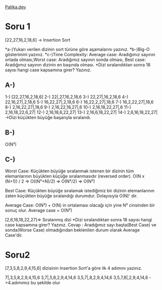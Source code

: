 [Patika.dev](https://app.patika.dev)

# Soru 1
[22,27,16,2,18,6] -> Insertion Sort

*a-)Yukarı verilen dizinin sort türüne göre aşamalarını yazınız.
*b-)Big-O gösterimini yazınız.
*c-)Time Complexity: Average case: Aradığımız sayının ortada olması,Worst case: Aradığımız sayının sonda olması, Best case: Aradığımız sayının dizinin en başında olması.
*Dizi sıralandıktan sonra 18 sayısı hangi case kapsamına girer? Yazınız.

## A-)

1-) [22,27,16,2,18,6]
2-) 22|,27,16,2,18,6
3-) 22,27|,16,2,18,6
4-) 22,16,27|,2,18,6
5-) 16,22,27|,2,18,6
6-) 16,22,2,27|,18,6
7-) 16,2,22,27|,18,6
8-) 2,16,22,27|,18,6
9-) 2,16,22,18,27|,6
10-) 2,16,18,22,27|,6
11-) 2,16,18,22,6,27|
12-) 2,16,18,6,22,27|
13-) 2,16,6,18,22,27|
14-) 2,6,16,18,22,27| ->Dizi küçükten büyüğe başarıyla sıralandı.

## B-)
O(N²)

## C-)
Worst Case:
Küçükten büyüğe sıralanmak istenen bir dizinin tüm elemanlarının büyükten küçüğe sıralanmasıdır (reversed order).
O(N x (N+1)) / 2 => O((N²+N)/2) => O(N²/2) => O(N²)

Best Case:
Küçükten büyüğe sıralamak istediğimiz bir dizinin elemanlarının zaten küçükten büyüğe sıralandığı durumdur.
Dolayısıyla O(N)' dir.

Average Case:
O(N²) + O(N) in ortalaması olacağı için yine N² cinsinden bir sonuç olur. Average case = O(N²)

[2,6,16,18,22,27]=> Sıralanmış dizi
*Dizi sıralandıktan sonra 18 sayısı hangi case kapsamına girer? Yazınız.
Cevap : Aradığımız sayı başta(Best Case) ve sonda(Worse Case) olmadığından beklenilen durum olarak Average Case'dir.

# Soru2
[7,3,5,8,2,9,4,15,6] dizisinin Insertion Sort'a göre ilk 4 adımını yazınız.

7|,3,5,8,2,9,4,15,6
3,7|,5,8,2,9,4,14,6
3,5,7|,8,2,9,4,14,6
3,5,7,8|,2,9,4,14,6 ->4.adımımız bu şekilde olur
